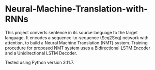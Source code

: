 # Neural-Machine-Translation-with-RNNs
This project converts sentence in its source language to the target language. It encodes a sequence-to-sequence (Seq2Seq) network with attention, to build a Neural Machine Translation (NMT) system. Training procedure for proposed NMT system uses a Bidirectional LSTM Encoder and a Unidirectional LSTM Decoder.

Tested using Python version 3.11.7.
